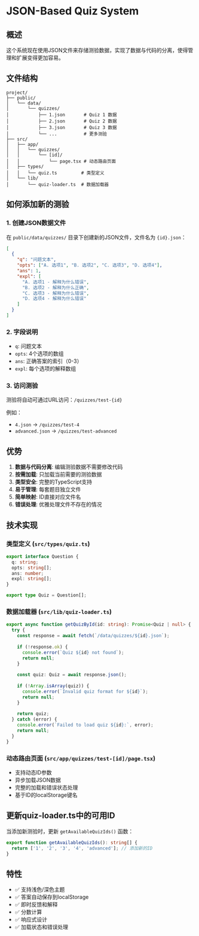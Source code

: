 # JSON-Based Quiz System

## 概述

这个系统现在使用JSON文件来存储测验数据，实现了数据与代码的分离，使得管理和扩展变得更加容易。

## 文件结构

```
project/
├── public/
│   └── data/
│       └── quizzes/
│           ├── 1.json       # Quiz 1 数据
│           ├── 2.json       # Quiz 2 数据
│           ├── 3.json       # Quiz 3 数据
│           └── ...          # 更多测验
├── src/
│   ├── app/
│   │   └── quizzes/
│   │       └── [id]/
│   │           └── page.tsx # 动态路由页面
│   ├── types/
│   │   └── quiz.ts         # 类型定义
│   └── lib/
│       └── quiz-loader.ts  # 数据加载器
```

## 如何添加新的测验

### 1. 创建JSON数据文件

在 `public/data/quizzes/` 目录下创建新的JSON文件，文件名为 `{id}.json`：

```json
[
  {
    "q": "问题文本",
    "opts": ["A. 选项1", "B. 选项2", "C. 选项3", "D. 选项4"],
    "ans": 1,
    "expl": [
      "A. 选项1 - 解释为什么错误",
      "B. 选项2 - 解释为什么正确",
      "C. 选项3 - 解释为什么错误",
      "D. 选项4 - 解释为什么错误"
    ]
  }
]
```

### 2. 字段说明

- `q`: 问题文本
- `opts`: 4个选项的数组
- `ans`: 正确答案的索引（0-3）
- `expl`: 每个选项的解释数组

### 3. 访问测验

测验将自动可通过URL访问：`/quizzes/test-{id}`

例如：
- `4.json` → `/quizzes/test-4`
- `advanced.json` → `/quizzes/test-advanced`

## 优势

1. **数据与代码分离**: 编辑测验数据不需要修改代码
2. **按需加载**: 只加载当前需要的测验数据
3. **类型安全**: 完整的TypeScript支持
4. **易于管理**: 每套题目独立文件
5. **简单映射**: ID直接对应文件名
6. **错误处理**: 优雅处理文件不存在的情况

## 技术实现

### 类型定义 (`src/types/quiz.ts`)
```typescript
export interface Question {
  q: string;
  opts: string[];
  ans: number;
  expl: string[];
}

export type Quiz = Question[];
```

### 数据加载器 (`src/lib/quiz-loader.ts`)
```typescript
export async function getQuizById(id: string): Promise<Quiz | null> {
  try {
    const response = await fetch(`/data/quizzes/${id}.json`);
    
    if (!response.ok) {
      console.error(`Quiz ${id} not found`);
      return null;
    }
    
    const quiz: Quiz = await response.json();
    
    if (!Array.isArray(quiz)) {
      console.error(`Invalid quiz format for ${id}`);
      return null;
    }
    
    return quiz;
  } catch (error) {
    console.error(`Failed to load quiz ${id}:`, error);
    return null;
  }
}
```

### 动态路由页面 (`src/app/quizzes/test-[id]/page.tsx`)
- 支持动态ID参数
- 异步加载JSON数据
- 完整的加载和错误状态处理
- 基于ID的localStorage键名

## 更新quiz-loader.ts中的可用ID

当添加新测验时，更新 `getAvailableQuizIds()` 函数：

```typescript
export function getAvailableQuizIds(): string[] {
  return ['1', '2', '3', '4', 'advanced']; // 添加新的ID
}
```

## 特性

- ✅ 支持浅色/深色主题
- ✅ 答案自动保存到localStorage  
- ✅ 即时反馈和解释
- ✅ 分数计算
- ✅ 响应式设计
- ✅ 加载状态和错误处理 